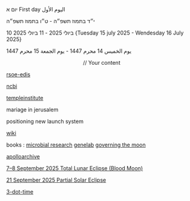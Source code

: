יום א First day اليوم الأول

י״ד בתמוז תשפ״ה - ט״ו בתמוז תשפ״ה

10 ביולי 2025 - 11 ביולי 2025 {Tuesday 15 july 2025 - Wendesday 16 July 2025}

يوم الخميس 14 محرم 1447 - يوم الجمعة 15 محرم 1447



<p align="center">
// Your content
</p>




[rsoe-edis](https://rsoe-edis.org/eventMap)

[ncbi](https://www.ncbi.nlm.nih.gov/guide/sequence-analysis/)

[templeinstitute](https://templeinstitute.org)

mariage in jerusalem 

positioning new launch system

[wiki](https://github.com/melekhmashiach/melekhmashiach/wiki)

books : [microbial research](https://www.nasa.gov/wp-content/uploads/2021/10/microbial_research_2021_tagged.pdf) [genelab](https://www.nasa.gov/wp-content/uploads/2018/05/np-2017-06-020-jsc_a_researchers_guide_to_genelab-tagged_0.pdf) [governing the moon](https://www.nasa.gov/wp-content/uploads/2025/02/governing-the-moon-sp-2024-4559-ebook.pdf) 

[apolloarchive](https://apolloarchive.com/)

[7–8 September 2025 Total Lunar Eclipse (Blood Moon)](https://www.timeanddate.com/eclipse/lunar/2025-september-7) 

[21 September 2025 Partial Solar Eclipse](https://www.timeanddate.com/eclipse/solar/2025-september-21) 

[3-dot-time](https://github.com/melekhmashiach/3-dot-time) 
